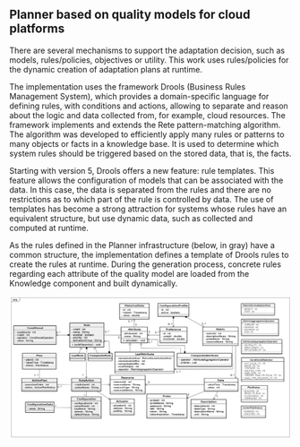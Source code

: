 ## Planner based on quality models for cloud platforms

There are several mechanisms to support the adaptation decision, such as models, rules/policies, objectives or utility. 
This work uses rules/policies for the dynamic creation of adaptation plans at runtime. 

The implementation uses the framework Drools (Business Rules Management System), which provides a domain-specific language for defining rules, with conditions and actions, allowing to separate and reason about the logic and data collected from, for example, cloud resources.
The framework implements and extends the Rete pattern-matching algorithm. The algorithm was developed to efficiently apply many rules or patterns to many objects or facts in a knowledge base. 
It is used to determine which system rules should be triggered based on the stored data, that is, the facts.

Starting with version 5, Drools offers a new feature: rule templates. 
This feature allows the configuration of models that can be associated with the data. In this case, the data is separated from the rules and there are no restrictions as to which part of the rule is controlled by data. 
The use of templates has become a strong attraction for systems whose rules have an equivalent structure, but use dynamic data, such as collected and computed at runtime.

As the rules defined in the Planner infrastructure (below, in gray) have a common structure, the implementation defines a template of Drools rules to create the rules at runtime. 
During the generation process, concrete rules regarding each attribute of the quality model are loaded from the Knowledge component and built dynamically.

![Complete quality metamodel to be used in knowledge](https://github.com/jreluiz/tma-framework-k/blob/master/database/new/models/quality_metamodel_and_planner_infrastructure.png)
